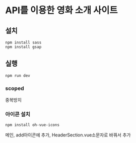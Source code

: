 # API를 이용한 영화 소개 사이트

## 설치

```
npm install sass
npm install gsap
```

## 실행

```
npm run dev
```

### scoped

중복방지

### 아이콘 설치

```
npm install oh-vue-icons
```

메인, add아이콘에 추가, HeaderSection.vue소문자로 바꿔서 추가
